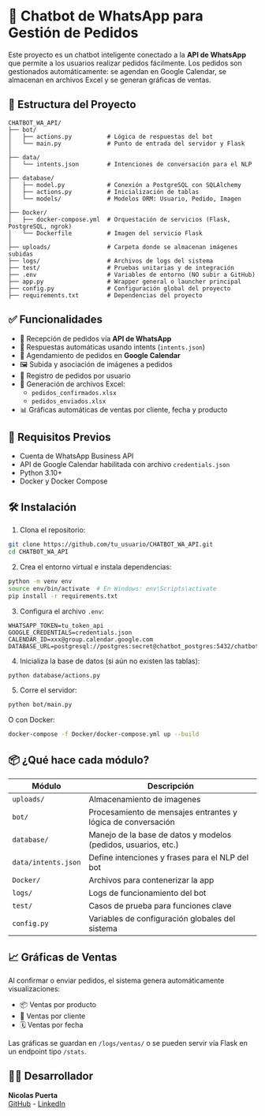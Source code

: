 # 🤖 Chatbot de WhatsApp para Gestión de Pedidos

Este proyecto es un chatbot inteligente conectado a la **API de WhatsApp** que permite a los usuarios realizar pedidos fácilmente. Los pedidos son gestionados automáticamente: se agendan en Google Calendar, se almacenan en archivos Excel y se generan gráficas de ventas.

## 📁 Estructura del Proyecto

```
CHATBOT_WA_API/
├── bot/
│   ├── actions.py          # Lógica de respuestas del bot
│   └── main.py             # Punto de entrada del servidor y Flask
│
├── data/
│   └── intents.json        # Intenciones de conversación para el NLP
│
├── database/
│   ├── model.py            # Conexión a PostgreSQL con SQLAlchemy
│   ├── actions.py          # Inicialización de tablas
│   └── models/             # Modelos ORM: Usuario, Pedido, Imagen
│
├── Docker/
│   ├── docker-compose.yml  # Orquestación de servicios (Flask, PostgreSQL, ngrok)
│   └── Dockerfile          # Imagen del servicio Flask
│
├── uploads/                # Carpeta donde se almacenan imágenes subidas
├── logs/                   # Archivos de logs del sistema
├── test/                   # Pruebas unitarias y de integración
├── .env                    # Variables de entorno (NO subir a GitHub)
├── app.py                  # Wrapper general o launcher principal
├── config.py               # Configuración global del proyecto
├── requirements.txt        # Dependencias del proyecto
```

## ✅ Funcionalidades

- 📲 Recepción de pedidos vía **API de WhatsApp**
- 🤖 Respuestas automáticas usando intents (`intents.json`)
- 📅 Agendamiento de pedidos en **Google Calendar**
- 🖼️ Subida y asociación de imágenes a pedidos
- 🧾 Registro de pedidos por usuario
- 📁 Generación de archivos Excel:
  - `pedidos_confirmados.xlsx`
  - `pedidos_enviados.xlsx`
- 📊 Gráficas automáticas de ventas por cliente, fecha y producto

## 🔧 Requisitos Previos

- Cuenta de WhatsApp Business API 
- API de Google Calendar habilitada con archivo `credentials.json`
- Python 3.10+
- Docker y Docker Compose

## 🛠️ Instalación

1. Clona el repositorio:

```bash
git clone https://github.com/tu_usuario/CHATBOT_WA_API.git
cd CHATBOT_WA_API
```

2. Crea el entorno virtual e instala dependencias:

```bash
python -m venv env
source env/bin/activate  # En Windows: env\Scripts\activate
pip install -r requirements.txt
```

3. Configura el archivo `.env`:

```
WHATSAPP_TOKEN=tu_token_api
GOOGLE_CREDENTIALS=credentials.json
CALENDAR_ID=xxx@group.calendar.google.com
DATABASE_URL=postgresql://postgres:secret@chatbot_postgres:5432/chatbotdb
```

4. Inicializa la base de datos (si aún no existen las tablas):

```bash
python database/actions.py
```

5. Corre el servidor:

```bash
python bot/main.py
```

O con Docker:

```bash
docker-compose -f Docker/docker-compose.yml up --build
```
## 📦 ¿Qué hace cada módulo?

| Módulo         | Descripción |
|----------------|-------------|
| `uploads/`         | Almacenamiento de imagenes |
| `bot/`         | Procesamiento de mensajes entrantes y lógica de conversación |
| `database/`    | Manejo de la base de datos y modelos (pedidos, usuarios, etc.) |
| `data/intents.json` | Define intenciones y frases para el NLP del bot |
| `Docker/`      | Archivos para contenerizar la app |
| `logs/`        | Logs de funcionamiento del bot |
| `test/`        | Casos de prueba para funciones clave |
| `config.py`    | Variables de configuración globales del sistema |

## 📈 Gráficas de Ventas

Al confirmar o enviar pedidos, el sistema genera automáticamente visualizaciones:

- 📦 Ventas por producto
- 👤 Ventas por cliente
- 🗓️ Ventas por fecha

Las gráficas se guardan en `/logs/ventas/` o se pueden servir vía Flask en un endpoint tipo `/stats`.

## 👨‍💻 Desarrollador

**Nicolas Puerta**  
[GitHub](https://github.com/NicolasPuerta) - [LinkedIn](https://www.linkedin.com/in/nicolas-puerta-207155231/)
